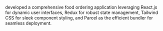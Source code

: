 developed a comprehensive food ordering application leveraging React.js for dynamic user interfaces, Redux for robust state management, Tailwind CSS for sleek component styling, and Parcel as the efficient bundler for seamless deployment.